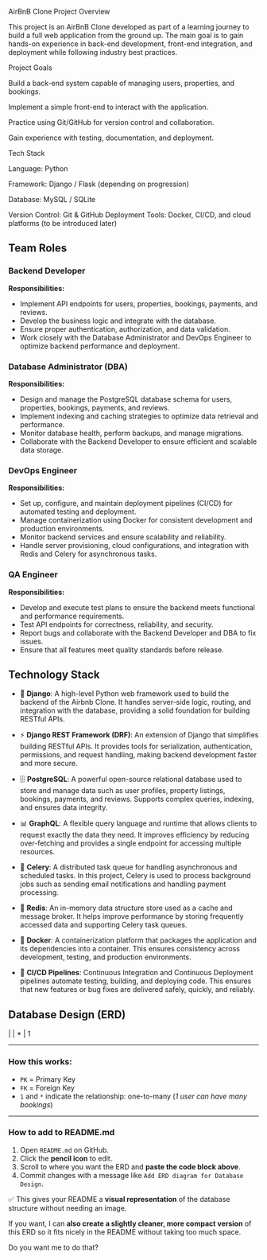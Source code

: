 AirBnB Clone Project
Overview

This project is an AirBnB Clone developed as part of a learning journey to build a full web application from the ground up. The main goal is to gain hands-on experience in back-end development, front-end integration, and deployment while following industry best practices.

Project Goals

Build a back-end system capable of managing users, properties, and bookings.

Implement a simple front-end to interact with the application.

Practice using Git/GitHub for version control and collaboration.

Gain experience with testing, documentation, and deployment.

Tech Stack

Language: Python

Framework: Django / Flask (depending on progression)

Database: MySQL / SQLite

Version Control: Git & GitHub
Deployment Tools: Docker, CI/CD, and cloud platforms (to be introduced later)
## Team Roles

### Backend Developer
**Responsibilities:**  
- Implement API endpoints for users, properties, bookings, payments, and reviews.  
- Develop the business logic and integrate with the database.  
- Ensure proper authentication, authorization, and data validation.  
- Work closely with the Database Administrator and DevOps Engineer to optimize backend performance and deployment.

### Database Administrator (DBA)
**Responsibilities:**  
- Design and manage the PostgreSQL database schema for users, properties, bookings, payments, and reviews.  
- Implement indexing and caching strategies to optimize data retrieval and performance.  
- Monitor database health, perform backups, and manage migrations.  
- Collaborate with the Backend Developer to ensure efficient and scalable data storage.

### DevOps Engineer
**Responsibilities:**  
- Set up, configure, and maintain deployment pipelines (CI/CD) for automated testing and deployment.  
- Manage containerization using Docker for consistent development and production environments.  
- Monitor backend services and ensure scalability and reliability.  
- Handle server provisioning, cloud configurations, and integration with Redis and Celery for asynchronous tasks.

### QA Engineer
**Responsibilities:**  
- Develop and execute test plans to ensure the backend meets functional and performance requirements.  
- Test API endpoints for correctness, reliability, and security.  
- Report bugs and collaborate with the Backend Developer and DBA to fix issues.  
- Ensure that all features meet quality standards before release.
## Technology Stack

- 🐍 **Django**: A high-level Python web framework used to build the backend of the Airbnb Clone. It handles server-side logic, routing, and integration with the database, providing a solid foundation for building RESTful APIs.  

- ⚡ **Django REST Framework (DRF)**: An extension of Django that simplifies building RESTful APIs. It provides tools for serialization, authentication, permissions, and request handling, making backend development faster and more secure.  

- 🗄️ **PostgreSQL**: A powerful open-source relational database used to store and manage data such as user profiles, property listings, bookings, payments, and reviews. Supports complex queries, indexing, and ensures data integrity.  

- 📊 **GraphQL**: A flexible query language and runtime that allows clients to request exactly the data they need. It improves efficiency by reducing over-fetching and provides a single endpoint for accessing multiple resources.  

- 📝 **Celery**: A distributed task queue for handling asynchronous and scheduled tasks. In this project, Celery is used to process background jobs such as sending email notifications and handling payment processing.  

- 🧩 **Redis**: An in-memory data structure store used as a cache and message broker. It helps improve performance by storing frequently accessed data and supporting Celery task queues.  

- 🐳 **Docker**: A containerization platform that packages the application and its dependencies into a container. This ensures consistency across development, testing, and production environments.  

- 🔄 **CI/CD Pipelines**: Continuous Integration and Continuous Deployment pipelines automate testing, building, and deploying code. This ensures that new features or bug fixes are delivered safely, quickly, and reliably.  
## Database Design (ERD)

  |
  | *
  |
  1

---

### **How this works:**
- `PK` = Primary Key  
- `FK` = Foreign Key  
- `1` and `*` indicate the relationship: one-to-many (*1 user can have many bookings*)  

---

### **How to add to README.md**
1. Open `README.md` on GitHub.  
2. Click the **pencil icon** to edit.  
3. Scroll to where you want the ERD and **paste the code block above**.  
4. Commit changes with a message like `Add ERD diagram for Database Design`.  

✅ This gives your README a **visual representation** of the database structure without needing an image.  

If you want, I can **also create a slightly cleaner, more compact version** of this ERD so it fits nicely in the README without taking too much space.  

Do you want me to do that?
